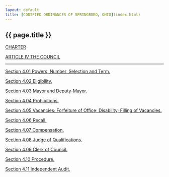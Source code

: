 ```yaml
---
layout: default 
title: [CODIFIED ORDINANCES OF SPRINGBORO, OHIO](index.html) 
---
```


{{ page.title }}
----------------

[CHARTER](1289a412.html)

[ARTICLE IV THE COUNCIL](1339a412.html)

---

[Section 4.01 Powers, Number, Selection and Term.](133ba412.html)

[Section 4.02 Eligibility.](1341a412.html)

[Section 4.03 Mayor and Deputy-Mayor.](1346a412.html)

[Section 4.04 Prohibitions.](134ca412.html)

[Section 4.05 Vacancies; Forfeiture of Office; Disability; Filling of
Vacancies.](1353a412.html)

[Section 4.06 Recall.](135fa412.html)

[Section 4.07 Compensation.](1368a412.html)

[Section 4.08 Judge of Qualifications.](136da412.html)

[Section 4.09 Clerk of Council.](1372a412.html)

[Section 4.10 Procedure.](1377a412.html)

[Section 4.11 Independent Audit.](137da412.html)
